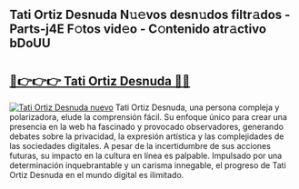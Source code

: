 ## Tati Ortiz Desnuda N𝚞𝚎vos desn𝚞dos filtr𝚊dos - Parts-j4E F𝚘tos vid𝚎o - C𝚘ntenido atr𝚊ctivo bDoUU

# <h2><a href="http://mbcatry.tromn.icu/?c=Tati+Ortiz+Desnuda">🔗👉👉👉 Tati Ortiz Desnuda 🔗🔗</a></h2>

[![Tati Ortiz Desnuda nuevo](https://i.imgur.com/pEAQMta.gif)](http://mbcatry.tromn.icu/?c=Tati+Ortiz+Desnuda)
Tati Ortiz Desnuda, una persona compleja y polarizadora, elude la comprensión fácil. Su enfoque único para crear una presencia en la web ha fascinado y provocado observadores, generando debates sobre la privacidad, la expresión artística y las complejidades de las sociedades digitales. A pesar de la incertidumbre de sus acciones futuras, su impacto en la cultura en línea es palpable. Impulsado por una determinación inquebrantable y un carisma innegable, el progreso de Tati Ortiz Desnuda en el mundo digital es ilimitado.
